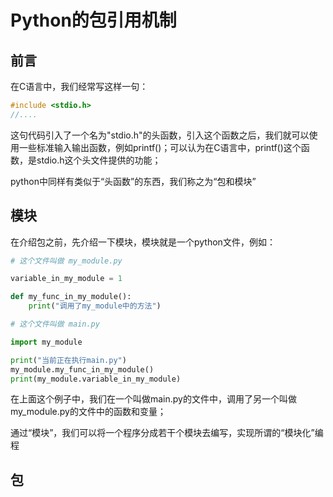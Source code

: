 # Python的包引用机制



## 前言

在C语言中，我们经常写这样一句：

```c
#include <stdio.h>
//....
```

这句代码引入了一个名为"stdio.h"的头函数，引入这个函数之后，我们就可以使用一些标准输入输出函数，例如printf()；可以认为在C语言中，printf()这个函数，是stdio.h这个头文件提供的功能；

python中同样有类似于“头函数”的东西，我们称之为“包和模块”

## 模块

在介绍包之前，先介绍一下模块，模块就是一个python文件，例如：

```python
# 这个文件叫做 my_module.py

variable_in_my_module = 1

def my_func_in_my_module():
    print("调用了my_module中的方法")
```



```python
# 这个文件叫做 main.py

import my_module

print("当前正在执行main.py")
my_module.my_func_in_my_module()
print(my_module.variable_in_my_module)
```

在上面这个例子中，我们在一个叫做main.py的文件中，调用了另一个叫做my_module.py的文件中的函数和变量；

通过“模块”，我们可以将一个程序分成若干个模块去编写，实现所谓的“模块化”编程



## 包



